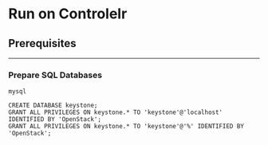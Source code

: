 # Run on Controlelr
## Prerequisites
---
### Prepare SQL Databases
```shell
mysql
```
```shell
CREATE DATABASE keystone;
GRANT ALL PRIVILEGES ON keystone.* TO 'keystone'@'localhost' IDENTIFIED BY 'OpenStack';
GRANT ALL PRIVILEGES ON keystone.* TO 'keystone'@'%' IDENTIFIED BY 'OpenStack';
```
